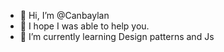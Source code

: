 - 👋 Hi, I’m @Canbaylan
- 👀 I hope I was able to help you.
- 🌱 I’m currently learning Design patterns and Js

<!---
Canbaylan/Canbaylan is a ✨ special ✨ repository because its `README.md` (this file) appears on your GitHub profile.
You can click the Preview link to take a look at your changes.
--->
